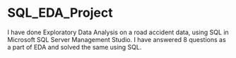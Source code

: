 # SQL_EDA_Project
I have done Exploratory Data Analysis on a road accident data, using SQL in  Microsoft SQL Server Management Studio. I have answered 8 questions as a part of EDA and solved the same using SQL.
